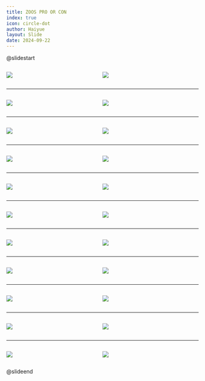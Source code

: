 ```yaml
---
title: ZOOS PRO OR CON
index: true
icon: circle-dot
author: Haiyue
layout: Slide
date: 2024-09-22
---
```

 
@slidestart

<div style="display:flex">
<div style="flex:1">

![](https://raw.githubusercontent.com/yclord/reading/refs/heads/master/english/Level-X/ZOOS%20PRO%20OR%20CON/001.webp)
</div>
<div style="flex:1">

![](https://raw.githubusercontent.com/yclord/reading/refs/heads/master/english/Level-X/ZOOS%20PRO%20OR%20CON/002.webp)
</div>
</div>

---

<div style="display:flex">
<div style="flex:1">

![](https://raw.githubusercontent.com/yclord/reading/refs/heads/master/english/Level-X/ZOOS%20PRO%20OR%20CON/003.webp)
</div>
<div style="flex:1">

![](https://raw.githubusercontent.com/yclord/reading/refs/heads/master/english/Level-X/ZOOS%20PRO%20OR%20CON/004.webp)
</div>
</div>

---

<div style="display:flex">
<div style="flex:1">

![](https://raw.githubusercontent.com/yclord/reading/refs/heads/master/english/Level-X/ZOOS%20PRO%20OR%20CON/005.webp)
</div>
<div style="flex:1">

![](https://raw.githubusercontent.com/yclord/reading/refs/heads/master/english/Level-X/ZOOS%20PRO%20OR%20CON/006.webp)
</div>
</div>

---

<div style="display:flex">
<div style="flex:1">

![](https://raw.githubusercontent.com/yclord/reading/refs/heads/master/english/Level-X/ZOOS%20PRO%20OR%20CON/007.webp)
</div>
<div style="flex:1">

![](https://raw.githubusercontent.com/yclord/reading/refs/heads/master/english/Level-X/ZOOS%20PRO%20OR%20CON/008.webp)
</div>
</div>

---

<div style="display:flex">
<div style="flex:1">

![](https://raw.githubusercontent.com/yclord/reading/refs/heads/master/english/Level-X/ZOOS%20PRO%20OR%20CON/009.webp)
</div>
<div style="flex:1">

![](https://raw.githubusercontent.com/yclord/reading/refs/heads/master/english/Level-X/ZOOS%20PRO%20OR%20CON/010.webp)
</div>
</div>

---

<div style="display:flex">
<div style="flex:1">

![](https://raw.githubusercontent.com/yclord/reading/refs/heads/master/english/Level-X/ZOOS%20PRO%20OR%20CON/011.webp)
</div>
<div style="flex:1">

![](https://raw.githubusercontent.com/yclord/reading/refs/heads/master/english/Level-X/ZOOS%20PRO%20OR%20CON/012.webp)
</div>
</div>

---

<div style="display:flex">
<div style="flex:1">

![](https://raw.githubusercontent.com/yclord/reading/refs/heads/master/english/Level-X/ZOOS%20PRO%20OR%20CON/013.webp)
</div>
<div style="flex:1">

![](https://raw.githubusercontent.com/yclord/reading/refs/heads/master/english/Level-X/ZOOS%20PRO%20OR%20CON/014.webp)
</div>
</div>

---

<div style="display:flex">
<div style="flex:1">

![](https://raw.githubusercontent.com/yclord/reading/refs/heads/master/english/Level-X/ZOOS%20PRO%20OR%20CON/015.webp)
</div>
<div style="flex:1">

![](https://raw.githubusercontent.com/yclord/reading/refs/heads/master/english/Level-X/ZOOS%20PRO%20OR%20CON/016.webp)
</div>
</div>

---

<div style="display:flex">
<div style="flex:1">

![](https://raw.githubusercontent.com/yclord/reading/refs/heads/master/english/Level-X/ZOOS%20PRO%20OR%20CON/017.webp)
</div>
<div style="flex:1">

![](https://raw.githubusercontent.com/yclord/reading/refs/heads/master/english/Level-X/ZOOS%20PRO%20OR%20CON/018.webp)
</div>
</div>

---

<div style="display:flex">
<div style="flex:1">

![](https://raw.githubusercontent.com/yclord/reading/refs/heads/master/english/Level-X/ZOOS%20PRO%20OR%20CON/019.webp)
</div>
<div style="flex:1">

![](https://raw.githubusercontent.com/yclord/reading/refs/heads/master/english/Level-X/ZOOS%20PRO%20OR%20CON/020.webp)
</div>
</div>

---

<div style="display:flex">
<div style="flex:1">

![](https://raw.githubusercontent.com/yclord/reading/refs/heads/master/english/Level-X/ZOOS%20PRO%20OR%20CON/021.webp)
</div>
<div style="flex:1">

![](https://raw.githubusercontent.com/yclord/reading/refs/heads/master/english/Level-X/ZOOS%20PRO%20OR%20CON/022.webp)
</div>
</div>

@slideend